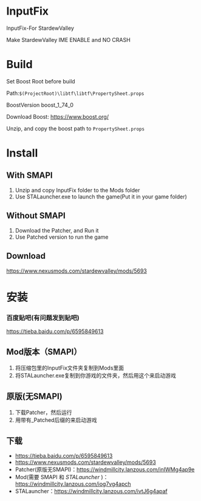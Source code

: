 # InputFix
InputFix-For StardewValley

Make StardewValley IME ENABLE and NO CRASH
# Build
Set Boost Root before build

Path:`$(ProjectRoot)\libtf\libtf\PropertySheet.props`

BoostVersion boost_1_74_0

Download Boost: https://www.boost.org/

Unzip, and copy the boost path to `PropertySheet.props`
# Install
## With SMAPI
1. Unzip and copy InputFix folder to the Mods folder
2. Use STALauncher.exe to launch the game(Put it in your game folder)
## Without SMAPI
1. Download the Patcher, and Run it
2. Use Patched version to run the game
## Download
https://www.nexusmods.com/stardewvalley/mods/5693
# 安装
### 百度贴吧(有问题发到贴吧)
https://tieba.baidu.com/p/6595849613
## Mod版本（SMAPI）
1. 将压缩包里的InputFix文件夹复制到Mods里面
2. 将STALauncher.exe复制到你游戏的文件夹，然后用这个来启动游戏
## 原版(无SMAPI)
1. 下载Patcher，然后运行
2. 用带有_Patched后缀的来启动游戏
## 下载
- https://tieba.baidu.com/p/6595849613
- https://www.nexusmods.com/stardewvalley/mods/5693
- Patcher(原版无SMAPI)：https://windmillcity.lanzous.com/inIWMg4ap9e
- Mod(需要 SMAPI 和 *STALauncher* )：https://windmillcity.lanzous.com/iog7vg4apch
- STALauncher：https://windmillcity.lanzous.com/ivtJ6g4apaf
